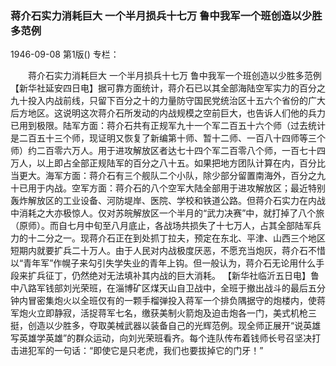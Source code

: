 ### 蒋介石实力消耗巨大  一个半月损兵十七万  鲁中我军一个班创造以少胜多范例

1946-09-08
第1版()
专栏：

　　蒋介石实力消耗巨大
    一个半月损兵十七万
    鲁中我军一个班创造以少胜多范例
    【新华社延安四日电】据可靠方面统计，蒋介石已以其全部海陆空军实力的百分之九十投入内战前线，只留下百分之十的力量防守国民党统治区十五六个省份的广大后方地区。这说明这次蒋介石所发动的内战规模之空前巨大，也告诉人们他的兵力已用到极限。陆军方面：蒋介石共有正规军九十一个军二百五十六个师（过去统计是二百五十三个师，现证明又恢复了新编第十师、暂十二师、一百八十四师等三个师）约二百零六万人。用于进攻解放区者达七十四个军二百零八个师，一百七十四万人，以上即占全部正规陆军的百分之八十五。如果把地方团队计算在内，百分比当更大。海军方面：蒋介石有三个舰队二个小队，除少部分留置南海外，百分之九十已用于内战。空军方面：蒋介石的八个空军大陆全部用于进攻解放区；最近特别轰炸解放区的工业设备、河防堤岸、医院、学校和铁道公路。但蒋介石实力在内战中消耗之大亦极惊人。仅对苏皖解放区一个半月的“武力决赛”中，就打掉了八个旅（原师）。而自七月中旬至八月底止，各战场共损失了十七万人，占其全部陆军兵力的十二分之一。现蒋介石正在到处抓丁拉夫，预定在东北、平津、山西三个地区短期内就要扩兵二十万人。由于人民对内战极度厌恶，不愿充当炮灰，蒋介石不惜以“青年军”作幌子来勾引失学失业的青年上钩。但一般认为，蒋介石无论用什么手段来扩兵征丁，仍然绝对无法填补其内战的巨大消耗。
    【新华社临沂五日电】鲁中八路军钱部刘光荣班，在淄博矿区煤天山自卫战中，全班于撤出战斗的最后五分钟内冒密集炮火以全班仅有的一颗手榴弹投入蒋军一个排负隅据守的炮楼内，使蒋军炮火立即静寂，活捉蒋军七名，缴获美制火箭炮及迫击炮各一门，美式机枪三挺，创造以少胜多，夺取美械武器以装备自己的光辉范例。现全师正展开“说英雄写英雄学英雄”的群众运动，向刘光荣班看齐。每个连队传布着钱师长号召坚决打击进犯军的一句话：“即使它是只老虎，我们也要拔掉它的门牙！”
